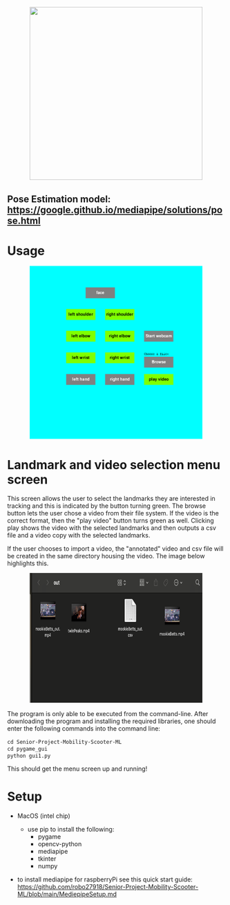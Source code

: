 
<p align ="center" width="100%">
<img
  src=https://d1tlzifd8jdoy4.cloudfront.net/wp-content/uploads/2020/05/795316b92fc766b0181f6fef074f03fa-1.png
     width = 400
     height= 400
     style="align:center">
</p>

## Pose Estimation model: https://google.github.io/mediapipe/solutions/pose.html

# Usage

<p align ="center" width ="50%">
<img
  src= "./gui&etc_pics/gui_screenshot.png"
  alt="Alt text"
  title="Optional title"
  width=400
  height=400
  style="align:center">
</p>

# Landmark and video selection menu screen
This screen allows the user to select the landmarks they are interested in tracking and this is indicated by the button turning green. The browse button lets the user chose a video from their file system. If the video is the correct format, then the "play video" button turns green as well. Clicking play shows the video with the selected landmarks and then outputs a csv file and a video copy with the selected landmarks.

If the user chooses to import a video, the "annotated" video and csv file will be created in the same directory housing the video.
The image below highlights this.

<p align ="center" width ="30%">
<img
  src= "./gui&etc_pics/out_ex.png"
  alt="Alt text"
  title="Optional title"
  width=400
  height=300
  style="align:center">
</p>

The program is only able to be executed from the command-line. After downloading the program and installing the required libraries, one should enter the following commands into the command line:
```
cd Senior-Project-Mobility-Scooter-ML
cd pygame_gui
python gui1.py
```
This should get the menu screen up and running!


# Setup
- MacOS (intel chip)
  - use pip to install the following:
    - pygame
    - opencv-python
    - mediapipe
    - tkinter
    - numpy

- to install mediapipe for raspberryPi see this quick start guide: https://github.com/robo27918/Senior-Project-Mobility-Scooter-ML/blob/main/MediepipeSetup.md
